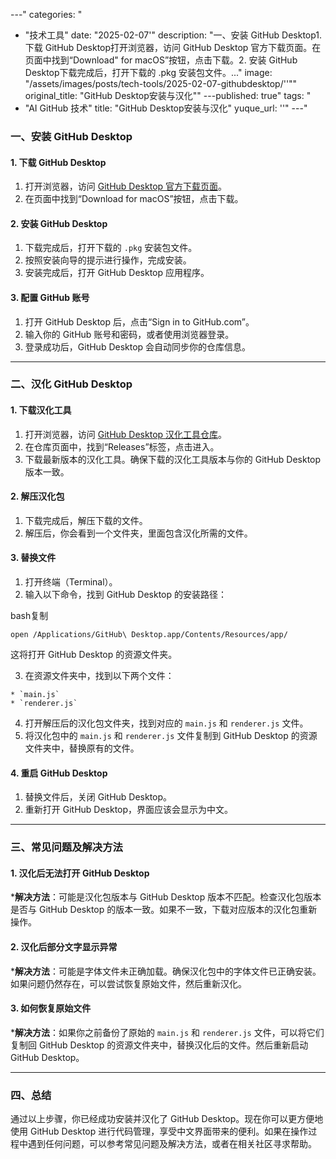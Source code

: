 
---"
categories: "
  - "技术工具"
date: "2025-02-07'"
description: "一、安装 GitHub Desktop1. 下载 GitHub Desktop打开浏览器，访问 GitHub Desktop 官方下载页面。在页面中找到“Download"
  for macOS”按钮，点击下载。2. 安装 GitHub Desktop下载完成后，打开下载的 .pkg 安装包文件。..."
image: "/assets/images/posts/tech-tools/2025-02-07-githubdesktop/''""
original_title: "GitHub Desktop安装与汉化""
---published: true"
tags: "
  - "AI GitHub 技术"
title: "GitHub Desktop安装与汉化"
yuque_url: ''"
---"
### 一、安装 GitHub Desktop

#### 1\. 下载 GitHub Desktop

  1. 打开浏览器，访问 [GitHub Desktop 官方下载页面](https://desktop.github.com/)。
  2. 在页面中找到“Download for macOS”按钮，点击下载。

#### 2\. 安装 GitHub Desktop

  1. 下载完成后，打开下载的 `.pkg` 安装包文件。
  2. 按照安装向导的提示进行操作，完成安装。
  3. 安装完成后，打开 GitHub Desktop 应用程序。

#### 3\. 配置 GitHub 账号

  1. 打开 GitHub Desktop 后，点击“Sign in to GitHub.com”。
  2. 输入你的 GitHub 账号和密码，或者使用浏览器登录。
  3. 登录成功后，GitHub Desktop 会自动同步你的仓库信息。

* * *

### 二、汉化 GitHub Desktop

#### 1\. 下载汉化工具

  1. 打开浏览器，访问 [GitHub Desktop 汉化工具仓库](https://github.com/robotze/GithubDesktopZhTool)。
  2. 在仓库页面中，找到“Releases”标签，点击进入。
  3. 下载最新版本的汉化工具。确保下载的汉化工具版本与你的 GitHub Desktop 版本一致。

#### 2\. 解压汉化包

  1. 下载完成后，解压下载的文件。
  2. 解压后，你会看到一个文件夹，里面包含汉化所需的文件。

#### 3\. 替换文件

  1. 打开终端（Terminal）。
  2. 输入以下命令，找到 GitHub Desktop 的安装路径：

bash复制
    
    
    open /Applications/GitHub\ Desktop.app/Contents/Resources/app/

这将打开 GitHub Desktop 的资源文件夹。

  3. 在资源文件夹中，找到以下两个文件：

    * `main.js`
    * `renderer.js`

  4. 打开解压后的汉化包文件夹，找到对应的 `main.js` 和 `renderer.js` 文件。
  5. 将汉化包中的 `main.js` 和 `renderer.js` 文件复制到 GitHub Desktop 的资源文件夹中，替换原有的文件。

#### 4\. 重启 GitHub Desktop

  1. 替换文件后，关闭 GitHub Desktop。
  2. 重新打开 GitHub Desktop，界面应该会显示为中文。

* * *

### 三、常见问题及解决方法

#### 1\. 汉化后无法打开 GitHub Desktop

  ***解决方法**：可能是汉化包版本与 GitHub Desktop 版本不匹配。检查汉化包版本是否与 GitHub Desktop 的版本一致。如果不一致，下载对应版本的汉化包重新操作。

#### 2\. 汉化后部分文字显示异常

  ***解决方法**：可能是字体文件未正确加载。确保汉化包中的字体文件已正确安装。如果问题仍然存在，可以尝试恢复原始文件，然后重新汉化。

#### 3\. 如何恢复原始文件

  ***解决方法**：如果你之前备份了原始的 `main.js` 和 `renderer.js` 文件，可以将它们复制回 GitHub Desktop 的资源文件夹中，替换汉化后的文件。然后重新启动 GitHub Desktop。

* * *

### 四、总结

通过以上步骤，你已经成功安装并汉化了 GitHub Desktop。现在你可以更方便地使用 GitHub Desktop 进行代码管理，享受中文界面带来的便利。如果在操作过程中遇到任何问题，可以参考常见问题及解决方法，或者在相关社区寻求帮助。
